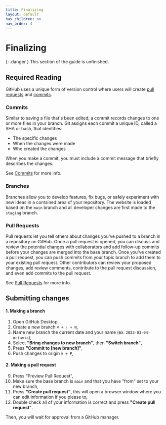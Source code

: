 ```yaml
---
title: Finalizing
layout: default
has_children: no
nav_order: 4
---
```


# Finalizing

{: .danger }
This section of the guide is unfinished.

## Required Reading

GitHub uses a unique form of version control where users will create [pull requests]() and [commits]().

### Commits

Similar to saving a file that's been edited, a commit records changes to one or more files in your branch. Git assigns each commit a unique ID, called a SHA or hash, that identifies:

- The specific changes
- When the changes were made
- Who created the changes

When you make a commit, you must include a commit message that briefly describes the changes.

See [Commits](https://docs.github.com/en/pull-requests/committing-changes-to-your-project/creating-and-editing-commits/about-commits) for more info.

### Branches

Branches allow you to develop features, fix bugs, or safely experiment with new ideas in a contained area of your repository. The website is loaded based on the `main` branch and all developer changes are first made to the `staging` branch. 

### Pull Requests

Pull requests let you tell others about changes you've pushed to a branch in a repository on GitHub. Once a pull request is opened, you can discuss and review the potential changes with collaborators and add follow-up commits before your changes are merged into the base branch. Once you've created a pull request, you can push commits from your topic branch to add them to your existing pull request. Other contributors can review your proposed changes, add review comments, contribute to the pull request discussion, and even add commits to the pull request.

See [Pull Requests](https://docs.github.com/en/pull-requests/collaborating-with-pull-requests/proposing-changes-to-your-work-with-pull-requests/about-pull-requests) for more info.

## Submitting changes

#### 1. Making a branch

1. Open GitHub Desktop,
2. Create a new branch `⌘ + ⇧ + N`,
3. Name new branch the current date and your name (ex. `2023-03-04-octavia`),
4. Select __"Bring changes to new branch"__, then __"Switch branch"__,
5. Press __"Commit to [new branch]"__,
6. Push changes to origin `⌘ + P`,

#### 2. Making a pull request

9. Press “Preview Pull Request”,
10. Make sure the base branch is `main` and that you have "from" set to your new branch,
11. Press __"Create pull request"__, this will open a browser window where you can edit information if you please to,
12. Double check all of your information is correct and press __"Create pull request"__.

Then, you will wait for approval from a GitHub manager.
